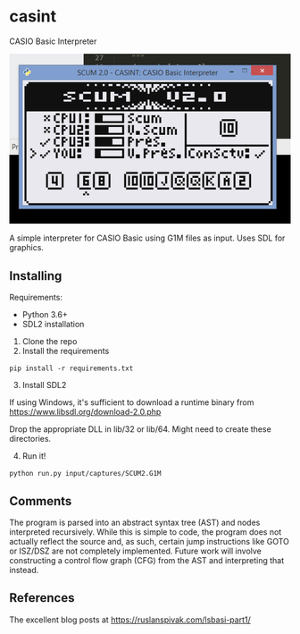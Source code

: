 # casint
CASIO Basic Interpreter

![Demo of input/captures/SCUM2.g1m](doc/demo_scum2.png)

A simple interpreter for CASIO Basic using G1M files as input. Uses SDL for graphics.

## Installing

Requirements:
* Python 3.6+
* SDL2 installation

1. Clone the repo
2. Install the requirements

```
pip install -r requirements.txt
```

3. Install SDL2

If using Windows, it's sufficient to download a runtime binary from https://www.libsdl.org/download-2.0.php

Drop the appropriate DLL in lib/32 or lib/64. Might need to create these directories.

4. Run it!
```
python run.py input/captures/SCUM2.G1M
```

## Comments

The program is parsed into an abstract syntax tree (AST) and nodes interpreted recursively. While this is simple to code, the program does not actually reflect the source and, as such, certain jump instructions like GOTO or ISZ/DSZ are not completely implemented.
Future work will involve constructing a control flow graph (CFG) from the AST and interpreting that instead.

## References

The excellent blog posts at https://ruslanspivak.com/lsbasi-part1/
